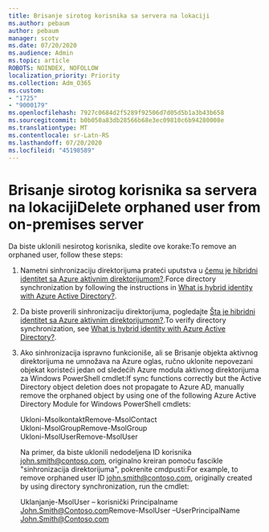 ```yaml
---
title: Brisanje sirotog korisnika sa servera na lokaciji
ms.author: pebaum
author: pebaum
manager: scotv
ms.date: 07/20/2020
ms.audience: Admin
ms.topic: article
ROBOTS: NOINDEX, NOFOLLOW
localization_priority: Priority
ms.collection: Adm_O365
ms.custom:
- "1725"
- "9000179"
ms.openlocfilehash: 7927c0684d2f5289f92506d7d05d5b1a3b43b658
ms.sourcegitcommit: b0b050a83db28566b68e3ec09810c6b94280008e
ms.translationtype: MT
ms.contentlocale: sr-Latn-RS
ms.lasthandoff: 07/20/2020
ms.locfileid: "45198589"
---
```

# <a name="delete-orphaned-user-from-on-premises-server"></a><span data-ttu-id="3f883-102">Brisanje sirotog korisnika sa servera na lokaciji</span><span class="sxs-lookup"><span data-stu-id="3f883-102">Delete orphaned user from on-premises server</span></span>

<span data-ttu-id="3f883-103">Da biste uklonili nesirotog korisnika, sledite ove korake:</span><span class="sxs-lookup"><span data-stu-id="3f883-103">To remove an orphaned user, follow these steps:</span></span>

1. <span data-ttu-id="3f883-104">Nametni sinhronizaciju direktorijuma prateći uputstva u [čemu je hibridni identitet sa Azure aktivnim direktorijumom?](https://technet.microsoft.com/library/jj151771.aspx#bkmk_synchronizedirectories).</span><span class="sxs-lookup"><span data-stu-id="3f883-104">Force directory synchronization by following the instructions in [What is hybrid identity with Azure Active Directory?](https://technet.microsoft.com/library/jj151771.aspx#bkmk_synchronizedirectories).</span></span>

2. <span data-ttu-id="3f883-105">Da biste proverili sinhronizaciju direktorijuma, pogledajte [Šta je hibridni identitet sa Azure aktivnim direktorijumom?](https://technet.microsoft.com/library/jj151797.aspx).</span><span class="sxs-lookup"><span data-stu-id="3f883-105">To verify directory synchronization, see [What is hybrid identity with Azure Active Directory?](https://technet.microsoft.com/library/jj151797.aspx).</span></span>

3. <span data-ttu-id="3f883-106">Ako sinhronizacija ispravno funkcioniše, ali se Brisanje objekta aktivnog direktorijuma ne umnožava na Azure oglas, ručno uklonite nepovezani objekat koristeći jedan od sledećih Azure modula aktivnog direktorijuma za Windows PowerShell cmdlet:</span><span class="sxs-lookup"><span data-stu-id="3f883-106">If sync functions correctly but the Active Directory object deletion does not propagate to Azure AD, manually remove the orphaned object by using one of the following Azure Active Directory Module for Windows PowerShell cmdlets:</span></span>

    <span data-ttu-id="3f883-107">Ukloni-Msolkontakt</span><span class="sxs-lookup"><span data-stu-id="3f883-107">Remove-MsolContact</span></span>  
    <span data-ttu-id="3f883-108">Ukloni-MsolGroup</span><span class="sxs-lookup"><span data-stu-id="3f883-108">Remove-MsolGroup</span></span>  
    <span data-ttu-id="3f883-109">Ukloni-MsolUser</span><span class="sxs-lookup"><span data-stu-id="3f883-109">Remove-MsolUser</span></span>

    <span data-ttu-id="3f883-110">Na primer, da biste uklonili nedodeljena ID korisnika john.smith@contoso.com, originalno kreiran pomoću fascikle "sinhronizacija direktorijuma", pokrenite cmdpusti:</span><span class="sxs-lookup"><span data-stu-id="3f883-110">For example, to remove orphaned user ID john.smith@contoso.com, originally created by using directory synchronization, run the cmdlet:</span></span>

    <span data-ttu-id="3f883-111">Uklanjanje-MsolUser – korisnički Principalname John.Smith@Contoso.com</span><span class="sxs-lookup"><span data-stu-id="3f883-111">Remove-MsolUser –UserPrincipalName John.Smith@Contoso.com</span></span>
